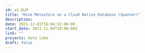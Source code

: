 ```yaml
---
id: a1-DLM
title: "Hive Metastore on a Cloud Native Database (Spanner)"
description: 
date: 2021-12-01T16:04:52-06:00
start_date: 2021-11-04T10:00:00Z
link: "" 
projects: data lake
draft: false
---
```




